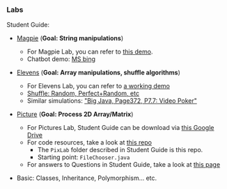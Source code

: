 
### Labs

Student Guide: 

- [Magpie](https://secure-media.collegeboard.org/digitalServices/pdf/ap/ap-compscia-magpie-lab-student-guide.pdf) (**Goal: String manipulations**)
  - For Magpie Lab, you can refer to [this demo](https://github.com/jvperrin/magpie-lab/blob/master/magpie-starter-code/activity4/Magpie4.java).
  - Chatbot demo: [MS bing](https://www.bing.com/)

- [Elevens](https://secure-media.collegeboard.org/digitalServices/pdf/ap/ap-compscia-elevens-lab-student-guide.pdf) (**Goal: Array manipulations, shuffle algorithms**)
  - For Elevens Lab, you can refer to [a working demo](https://github.com/lei-hsia/ap/tree/main/Activity-9)
  - [Shuffle: Random, Perfect+Random, etc](https://github.com/lei-hsia/ap/blob/main/Achtung/8.ShuffleTest.java)
  - Similar simulations: ["Big Java, Page372, P7.7: Video Poker"](https://github.com/lei-hsia/ap/blob/main/Achtung/7.videoPoker.png)
- [Picture](https://secure-media.collegeboard.org/digitalServices/pdf/ap/picture-lab-studentguide.pdf) (**Goal: Process 2D Array/Matrix**)
  - For Pictures Lab, Student Guide can be download via [this Google Drive](https://drive.google.com/file/d/1iwl_m6qbRkNA_INbEm-YaVIrNaSlMfRj/view?usp=sharing)
  - For code resources, take a look at [this repo](https://github.com/jacksonchen/Picture-Project)
    - The `PixLab` folder described in Student Guide is this repo.
    - Starting point: `FileChooser.java`
  - For answers to Questions in Student Guide, take a look at [this page](https://github.com/wcyuan/PictureLab/blob/master/Answers-to-questions.txt)

- Basic: Classes, Inheritance, Polymorphism... etc.
